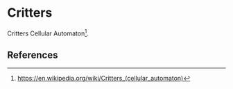 # Critters

Critters Cellular Automaton[^1].

## References

[^1]: https://en.wikipedia.org/wiki/Critters_(cellular_automaton)
